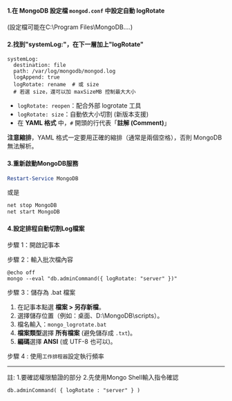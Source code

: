 #### 1.在 MongoDB 設定檔 `mongod.conf` 中設定自動 logRotate
(設定檔可能在C:\Program Files\MongoDB\....)

#### 2.找到"systemLog:"，在下一層加上"logRotate"
```
systemLog:
  destination: file
  path: /var/log/mongodb/mongod.log
  logAppend: true
  logRotate: rename  # 或 size
  # 若選 size，還可以加 maxSizeMB 控制最大大小
```
- `logRotate: reopen`：配合外部 logrotate 工具  
- `logRotate: size`：自動依大小切割 (新版本支援)
- 在 **YAML 格式** 中，`#` 開頭的行代表「**註解 (Comment)**」

**注意縮排**，YAML 格式一定要用正確的縮排（通常是兩個空格），否則 MongoDB 無法解析。

#### 3.重新啟動MongoDB服務
```powershell
Restart-Service MongoDB
```
或是
```cmd
net stop MongoDB
net start MongoDB
```

#### 4.設定排程自動切割Log檔案
步驟 1：開啟記事本

步驟 2：輸入批次檔內容
```
@echo off
mongo --eval "db.adminCommand({ logRotate: "server" })"
```

步驟 3：儲存為 .bat 檔案
1. 在記事本點選 **檔案 > 另存新檔**。
2. 選擇儲存位置（例如：桌面、D:\MongoDB\scripts）。
3. 檔名輸入：`mongo_logrotate.bat`
4. **檔案類型**選擇 **所有檔案** (避免儲存成 `.txt`)。
5. **編碼**選擇 **ANSI** (或 UTF-8 也可以)。

步驟 4 : 使用`工作排程器`設定執行頻率

---
註:
1.要確認權限驗證的部分
2.先使用Mongo Shell輸入指令確認
```
db.adminCommand( { logRotate : "server" } ) 
```


